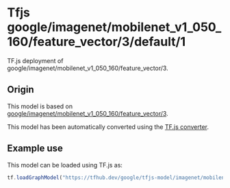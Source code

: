 # Tfjs google/imagenet/mobilenet_v1_050_160/feature_vector/3/default/1
TF.js deployment of google/imagenet/mobilenet_v1_050_160/feature_vector/3.

<!-- parent-model: google/imagenet/mobilenet_v1_050_160/feature_vector/3 -->

## Origin

This model is based on [google/imagenet/mobilenet_v1_050_160/feature_vector/3](https://tfhub.dev/google/imagenet/mobilenet_v1_050_160/feature_vector/3).

This model has been automatically converted using the [TF.js converter](https://github.com/tensorflow/tfjs/tree/master/tfjs-converter).

## Example use
This model can be loaded using TF.js as:

```javascript
tf.loadGraphModel("https://tfhub.dev/google/tfjs-model/imagenet/mobilenet_v1_050_160/feature_vector/3/default/1", { fromTFHub: true })
```
